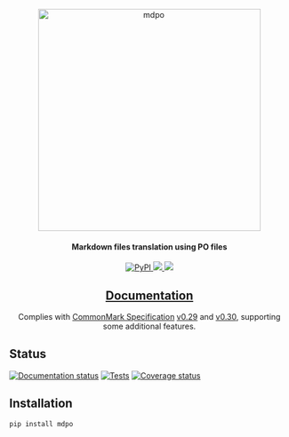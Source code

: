 <p align="center">
  <a href="https://github.com/mondeja/mdpo"><img src="https://raw.githubusercontent.com/mondeja/mdpo/master/mdpo.png" alt="mdpo" width="400"></a>
</h1>

<h4 align="center">Markdown files translation using PO files</h4>

<p align="center">
  <a href="https://pypi.org/project/mdpo/">
    <img src="https://img.shields.io/pypi/v/mdpo?logo=pypi&logoColor=white"
         alt="PyPI">
  </a>
  <a href="https://pypi.org/project/mdpo/">
    <img src="https://img.shields.io/pypi/pyversions/mdpo?logo=python&logoColor=white&labelColor=333333">
  </a>
  <a href="https://github.com/mondeja/mdpo/blob/master/LICENSE">
    <img src="https://img.shields.io/pypi/l/mdpo?color=light-green&logo=freebsd&logoColor=white">
  </a>
</p>

<h2 align="center">
  <a href="https://mondeja.github.io/mdpo/">Documentation</a>
</h2>

<p align="center">
Complies with <a href="https://spec.commonmark.org/">CommonMark Specification</a>
<a href="https://spec.commonmark.org/0.29">v0.29</a> and
<a href="https://spec.commonmark.org/0.30">v0.30</a>, supporting some
additional features.
</p>

## Status

[![Documentation status][docs-image]][docs-link]
[![Tests][tests-image]][tests-link]
[![Coverage status][coverage-image]][coverage-link]

## Installation

```bash
pip install mdpo
```

[tests-image]: https://img.shields.io/github/actions/workflow/status/mondeja/mdpo/ci.yml?logo=github&label=tests&branch=master
[tests-link]: https://github.com/mondeja/mdpo/actions?query=workflow%3ACI
[coverage-image]: https://img.shields.io/codecov/c/github/mondeja/mdpo?logo=codecov&logoColor=white
[coverage-link]: https://app.codecov.io/gh/mondeja/mdpo
[docs-image]: https://img.shields.io/github/actions/workflow/status/mondeja/mdpo/ci.yml?label=docs&logo=readthedocs&logoColor=white&branch=master
[docs-link]: https://mondeja.github.io/mdpo/
